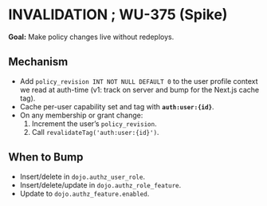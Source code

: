 # INVALIDATION ; WU-375 (Spike)

**Goal:** Make policy changes live without redeploys.

## Mechanism

- Add `policy_revision INT NOT NULL DEFAULT 0` to the user profile context we read at auth-time (v1: track on server and bump for the Next.js cache tag).
- Cache per-user capability set and tag with **`auth:user:{id}`**.
- On any membership or grant change:
  1. Increment the user’s `policy_revision`.
  2. Call `revalidateTag('auth:user:{id}')`.

## When to Bump

- Insert/delete in `dojo.authz_user_role`.
- Insert/delete/update in `dojo.authz_role_feature`.
- Update to `dojo.authz_feature.enabled`.
